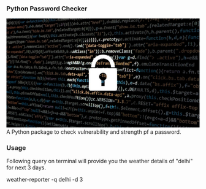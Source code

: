 ### Python Password Checker
![](Package_Banner.png)
A Python package to check vulnerability and strength pf a password.

### Usage
Following query on terminal will provide you the weather details of "delhi" for next 3 days.

weather-reporter -q delhi -d 3